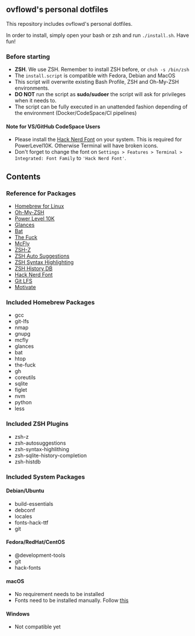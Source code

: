 ## ovflowd's personal dotfiles

This repository includes ovflowd's personal dotfiles.

In order to install, simply open your bash or zsh and run `./install.sh`. Have fun!

### Before starting

- **ZSH**. We use ZSH. Remember to install ZSH before, or `chsh -s /bin/zsh`
- The `install.script` is compatible with Fedora, Debian and MacOS
- This script will overwrite existing Bash Profile, ZSH and Oh-My-ZSH environments.
- **DO NOT** run the script as **sudo/sudoer** the script will ask for privileges when it needs to.
- The script can be fully executed in an unattended fashion depending of the environment (Docker/CodeSpace/CI pipelines)

#### Note for VS/GitHub CodeSpace Users

- Please install the [Hack Nerd Font](https://github.com/source-foundry/Hack) on your system. This is required for PowerLevel10K. Otherwise Terminal will have broken icons.
- Don't forget to change the font on `Settings > Features > Terminal > Integrated: Font Family` to `'Hack Nerd Font'`.

## Contents

### Reference for Packages

- [Homebrew for Linux](https://brew.sh)
- [Oh-My-ZSH](https://github.com/ohmyzsh/ohmyzsh)
- [Power Level 10K](https://github.com/romkatv/powerlevel10k)
- [Glances](https://github.com/nicolargo/glances)
- [Bat](https://github.com/sharkdp/bat)
- [The Fuck](https://github.com/nvbn/thefuck)
- [McFly](https://github.com/cantino/mcfly)
- [ZSH-Z](https://github.com/agkozak/zsh-z)
- [ZSH Auto Suggestions](https://github.com/zsh-users/zsh-autosuggestions)
- [ZSH Syntax Highlighting](https://github.com/zsh-users/zsh-syntax-highlighting)
- [ZSH History DB](https://github.com/larkery/zsh-histdb)
- [Hack Nerd Font](https://github.com/source-foundry/Hack)
- [Git LFS](https://git-lfs.github.com/)
- [Motivate](https://github.com/mubaris/motivate)

### Included Homebrew Packages

- gcc
- git-lfs
- nmap
- gnupg
- mcfly
- glances
- bat
- htop
- the-fuck
- gh
- coreutils
- sqlite
- figlet
- nvm
- python
- less

### Included ZSH Plugins

- zsh-z
- zsh-autosuggestions
- zsh-syntax-highlithing
- zsh-sqlite-history-completion
- zsh-histdb

### Included System Packages

#### Debian/Ubuntu

- build-essentials
- debconf
- locales
- fonts-hack-ttf
- git

#### Fedora/RedHat/CentOS

- @development-tools
- git
- hack-fonts

#### macOS

- No requirement needs to be installed
- Fonts need to be installed manually. Follow [this](https://github.com/source-foundry/Hack#macos)

#### Windows

- Not compatible yet